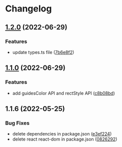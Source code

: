 # Changelog

## [1.2.0](https://github.com/18888628835/react-drag-resizable/compare/v1.1.0...v1.2.0) (2022-06-29)


### Features

* update types.ts file ([7b6e8f2](https://github.com/18888628835/react-drag-resizable/commit/7b6e8f2c10cddbfb041c5c0258947e0b5eb1328a))

## [1.1.0](https://github.com/18888628835/react-drag-resizable/compare/v1.0.0...v1.1.0) (2022-06-29)


### Features

* add guidesColor API and rectStyle API ([c8b08bd](https://github.com/18888628835/react-drag-resizable/commit/c8b08bd541a7f91d9f1764d9306c6ae3741d3969))

## 1.1.6 (2022-05-25)

### Bug Fixes

- delete dependencies in package.json ([e3ef224](https://github.com/18888628835/react-drag-resizable/commit/e3ef224d52ada7f5fc6d41eb3ed9dc74a7addbe6))
- delete react react-dom in package.json ([0826292](https://github.com/18888628835/react-drag-resizable/commit/0826292b6adfda33310badec39078646b7029a13))
